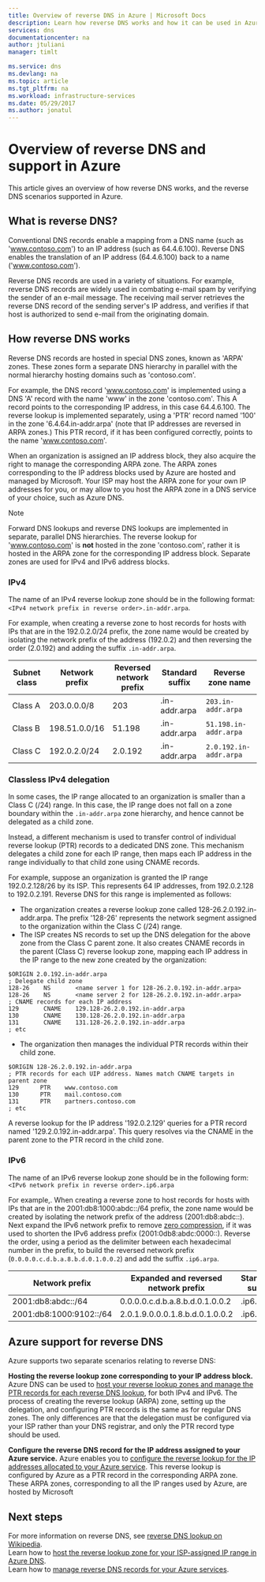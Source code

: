 ```yaml
---
title: Overview of reverse DNS in Azure | Microsoft Docs
description: Learn how reverse DNS works and how it can be used in Azure
services: dns
documentationcenter: na
author: jtuliani
manager: timlt

ms.service: dns
ms.devlang: na
ms.topic: article
ms.tgt_pltfrm: na
ms.workload: infrastructure-services
ms.date: 05/29/2017
ms.author: jonatul
---
```


# Overview of reverse DNS and support in Azure

This article gives an overview of how reverse DNS works, and the reverse DNS scenarios supported in Azure.

## What is reverse DNS?

Conventional DNS records enable a mapping from a DNS name (such as 'www.contoso.com') to an IP address (such as 64.4.6.100).  Reverse DNS enables the translation of an IP address (64.4.6.100) back to a name ('www.contoso.com').

Reverse DNS records are used in a variety of situations. For example, reverse DNS records are widely used in combating e-mail spam by verifying the sender of an e-mail message.  The receiving mail server retrieves the reverse DNS record of the sending server's IP address, and verifies if that host is authorized to send e-mail from the originating domain. 

## How reverse DNS works

Reverse DNS records are hosted in special DNS zones, known as 'ARPA' zones.  These zones form a separate DNS hierarchy in parallel with the normal hierarchy hosting domains such as 'contoso.com'.

For example, the DNS record 'www.contoso.com' is implemented using a DNS 'A' record with the name 'www' in the zone 'contoso.com'.  This A record points to the corresponding IP address, in this case 64.4.6.100.  The reverse lookup is implemented separately, using a 'PTR' record named '100' in the zone '6.4.64.in-addr.arpa' (note that IP addresses are reversed in ARPA zones.)  This PTR record, if it has been configured correctly, points to the name 'www.contoso.com'.

When an organization is assigned an IP address block, they also acquire the right to manage the corresponding ARPA zone. The ARPA zones corresponding to the IP address blocks used by Azure are hosted and managed by Microsoft. Your ISP may host the ARPA zone for your own IP addresses for you, or may allow to you host the ARPA zone in a DNS service of your choice, such as Azure DNS.

> [!NOTE]
> Forward DNS lookups and reverse DNS lookups are implemented in separate, parallel DNS hierarchies. The reverse lookup for 'www.contoso.com' is **not** hosted in the zone 'contoso.com', rather it is hosted in the ARPA zone for the corresponding IP address block. Separate zones are used for IPv4 and IPv6 address blocks.

### IPv4

The name of an IPv4 reverse lookup zone should be in the following format:
`<IPv4 network prefix in reverse order>.in-addr.arpa`.

For example, when creating a reverse zone to host records for hosts with IPs that are in the 192.0.2.0/24 prefix, the zone name would be created by isolating the network prefix of the address (192.0.2) and then reversing the order (2.0.192) and adding the suffix `.in-addr.arpa`.

|Subnet class|Network prefix  |Reversed network prefix  |Standard suffix  |Reverse zone name |
|-------|----------------|------------|-----------------|---------------------------|
|Class A|203.0.0.0/8     | 203        | .in-addr.arpa   | `203.in-addr.arpa`        |
|Class B|198.51.0.0/16   | 51.198     | .in-addr.arpa   | `51.198.in-addr.arpa`     |
|Class C|192.0.2.0/24    | 2.0.192    | .in-addr.arpa   | `2.0.192.in-addr.arpa`    |

### Classless IPv4 delegation

In some cases, the IP range allocated to an organization is smaller than a Class C (/24) range. In this case, the IP range does not fall on a zone boundary within the `.in-addr.arpa` zone hierarchy, and hence cannot be delegated as a child zone.

Instead, a different mechanism is used to transfer control of individual reverse lookup (PTR) records to a dedicated DNS zone. This mechanism delegates a child zone for each IP range, then maps each IP address in the range individually to that child zone using CNAME records.

For example, suppose an organization is granted the IP range 192.0.2.128/26 by its ISP. This represents 64 IP addresses, from 192.0.2.128 to 192.0.2.191. Reverse DNS for this range is implemented as follows:
- The organization creates a reverse lookup zone called 128-26.2.0.192.in-addr.arpa. The prefix '128-26' represents the network segment assigned to the organization within the Class C (/24) range.
- The ISP creates NS records to set up the DNS delegation for the above zone from the Class C parent zone. It also creates CNAME records in the parent (Class C) reverse lookup zone, mapping each IP address in the IP range to the new zone created by the organization:

```
$ORIGIN 2.0.192.in-addr.arpa
; Delegate child zone
128-26    NS       <name server 1 for 128-26.2.0.192.in-addr.arpa>
128-26    NS       <name server 2 for 128-26.2.0.192.in-addr.arpa>
; CNAME records for each IP address
129       CNAME    129.128-26.2.0.192.in-addr.arpa
130       CNAME    130.128-26.2.0.192.in-addr.arpa
131       CNAME    131.128-26.2.0.192.in-addr.arpa
; etc
```
- The organization then manages the individual PTR records within their child zone.

```
$ORIGIN 128-26.2.0.192.in-addr.arpa
; PTR records for each UIP address. Names match CNAME targets in parent zone
129      PTR    www.contoso.com
130      PTR    mail.contoso.com
131      PTR    partners.contoso.com
; etc
```
A reverse lookup for the IP address '192.0.2.129' queries for a PTR record named '129.2.0.192.in-addr.arpa'. This query resolves via the CNAME in the parent zone to the PTR record in the child zone.

### IPv6

The name of an IPv6 reverse lookup zone should be in the following form:
`<IPv6 network prefix in reverse order>.ip6.arpa`

For example,. When creating a reverse zone to host records for hosts with IPs that are in the 2001:db8:1000:abdc::/64 prefix, the zone name would be created by isolating the network prefix of the address (2001:db8:abdc::). Next expand the IPv6 network prefix to remove [zero compression](https://technet.microsoft.com/library/cc781672(v=ws.10).aspx), if it was used to shorten the IPv6 address prefix (2001:0db8:abdc:0000::). Reverse the order, using a period as the delimiter between each hexadecimal number in the prefix, to build the reversed network prefix (`0.0.0.0.c.d.b.a.8.b.d.0.1.0.0.2`) and add the suffix `.ip6.arpa`.


|Network prefix  |Expanded and reversed network prefix |Standard suffix |Reverse zone name  |
|---------|---------|---------|---------|
|2001:db8:abdc::/64    | 0.0.0.0.c.d.b.a.8.b.d.0.1.0.0.2        | .ip6.arpa        | `0.0.0.0.c.d.b.a.8.b.d.0.1.0.0.2.ip6.arpa`       |
|2001:db8:1000:9102::/64    | 2.0.1.9.0.0.0.1.8.b.d.0.1.0.0.2        | .ip6.arpa        | `2.0.1.9.0.0.0.1.8.b.d.0.1.0.0.2.ip6.arpa`        |


## Azure support for reverse DNS

Azure supports two separate scenarios relating to reverse DNS:

**Hosting the reverse lookup zone corresponding to your IP address block.**
Azure DNS can be used to [host your reverse lookup zones and manage the PTR records for each reverse DNS lookup](dns-reverse-dns-hosting.md), for both IPv4 and IPv6.  The process of creating the reverse lookup (ARPA) zone, setting up the delegation, and configuring PTR records is the same as for regular DNS zones.  The only differences are that the delegation must be configured via your ISP rather than your DNS registrar, and only the PTR record type should be used.

**Configure the reverse DNS record for the IP address assigned to your Azure service.** Azure enables you to [configure the reverse lookup for the IP addresses allocated to your Azure service](dns-reverse-dns-for-azure-services.md).  This reverse lookup is configured by Azure as a PTR record in the corresponding ARPA zone.  These ARPA zones, corresponding to all the IP ranges used by Azure, are hosted by Microsoft

## Next steps

For more information on reverse DNS, see [reverse DNS lookup on Wikipedia](http://en.wikipedia.org/wiki/Reverse_DNS_lookup).
<br>
Learn how to [host the reverse lookup zone for your ISP-assigned IP range in Azure DNS](dns-reverse-dns-for-azure-services.md).
<br>
Learn how to [manage reverse DNS records for your Azure services](dns-reverse-dns-for-azure-services.md).

